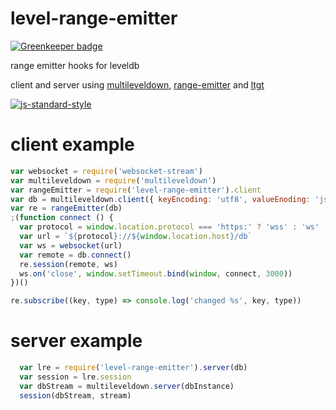 # level-range-emitter

[![Greenkeeper badge](https://badges.greenkeeper.io/JamesKyburz/level-range-emitter.svg)](https://greenkeeper.io/)

range emitter hooks for leveldb

client and server using [multileveldown], [range-emitter] and [ltgt]

[![js-standard-style](https://cdn.rawgit.com/feross/standard/master/badge.svg)](https://github.com/feross/standard)

# client example

```javascript
var websocket = require('websocket-stream')
var multileveldown = require('multileveldown')
var rangeEmitter = require('level-range-emitter').client
var db = multileveldown.client({ keyEncoding: 'utf8', valueEnoding: 'json', retry: true })
var re = rangeEmitter(db)
;(function connect () {
  var protocol = window.location.protocol === 'https:' ? 'wss' : 'ws'
  var url = `${protocol}://${window.location.host}/db`
  var ws = websocket(url)
  var remote = db.connect()
  re.session(remote, ws)
  ws.on('close', window.setTimeout.bind(window, connect, 3000))
})()

re.subscribe((key, type) => console.log('changed %s', key, type))
```

# server example

``` javascript
  var lre = require('level-range-emitter').server(db)
  var session = lre.session
  var dbStream = multileveldown.server(dbInstance)
  session(dbStream, stream)
```

[ltgt]: https://www.npmjs.com/package/ltgt
[multileveldown]: https://www.npmjs.com/package/multileveldown
[range-emitter]: https://github.com/JamesKyburz/range-emitter
